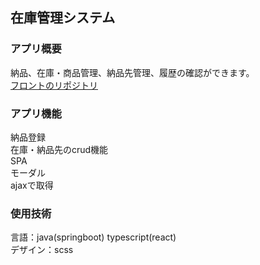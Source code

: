 ## 在庫管理システム

### アプリ概要
納品、在庫・商品管理、納品先管理、履歴の確認ができます。  
[フロントのリポジトリ](https://github.com/miyazawayamato/front)

### アプリ機能
納品登録  
在庫・納品先のcrud機能  
SPA  
モーダル  
ajaxで取得  

### 使用技術
言語：java(springboot) typescript(react)  
デザイン：scss  
